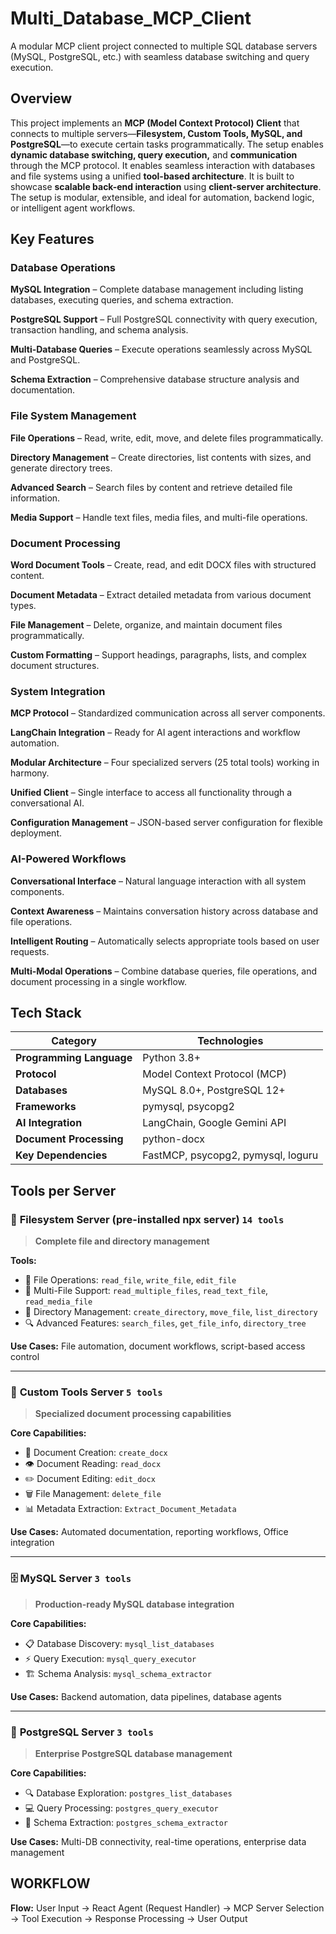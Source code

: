 # Multi_Database_MCP_Client
A modular MCP client project connected to multiple SQL database servers (MySQL, PostgreSQL, etc.) with seamless database switching and query execution.


## Overview

This project implements an **MCP (Model Context Protocol) Client** that connects to multiple servers—**Filesystem, Custom Tools, MySQL, and PostgreSQL**—to execute certain tasks programmatically. The setup enables **dynamic database switching, query execution,** and **communication** through the MCP protocol. It enables seamless interaction with databases and file systems using a unified **tool-based architecture**. It is built to showcase **scalable back-end interaction** using **client-server architecture**. The setup is modular, extensible, and ideal for automation, backend logic, or intelligent agent workflows.


## Key Features

### Database Operations

**MySQL Integration** – Complete database management including listing databases, executing queries, and schema extraction.

**PostgreSQL Support** – Full PostgreSQL connectivity with query execution, transaction handling, and schema analysis.

**Multi-Database Queries** – Execute operations seamlessly across MySQL and PostgreSQL.

**Schema Extraction** – Comprehensive database structure analysis and documentation.

### File System Management

**File Operations** – Read, write, edit, move, and delete files programmatically.

**Directory Management** – Create directories, list contents with sizes, and generate directory trees.

**Advanced Search** – Search files by content and retrieve detailed file information.

**Media Support** – Handle text files, media files, and multi-file operations.

### Document Processing

**Word Document Tools** – Create, read, and edit DOCX files with structured content.

**Document Metadata** – Extract detailed metadata from various document types.

**File Management** – Delete, organize, and maintain document files programmatically.

**Custom Formatting** – Support headings, paragraphs, lists, and complex document structures.

### System Integration

**MCP Protocol** – Standardized communication across all server components.

**LangChain Integration** – Ready for AI agent interactions and workflow automation.

**Modular Architecture** – Four specialized servers (25 total tools) working in harmony.

**Unified Client** – Single interface to access all functionality through a conversational AI.

**Configuration Management** – JSON-based server configuration for flexible deployment.

### AI-Powered Workflows

**Conversational Interface** – Natural language interaction with all system components.

**Context Awareness** – Maintains conversation history across database and file operations.

**Intelligent Routing** – Automatically selects appropriate tools based on user requests.

**Multi-Modal Operations** – Combine database queries, file operations, and document processing in a single workflow.


## Tech Stack

| Category | Technologies |
|----------|-------------|
| **Programming Language** | Python 3.8+ |
| **Protocol** | Model Context Protocol (MCP) |
| **Databases** | MySQL 8.0+, PostgreSQL 12+ |
| **Frameworks** | pymysql, psycopg2 |
| **AI Integration** | LangChain, Google Gemini API |
| **Document Processing** | python-docx |
| **Key Dependencies** | FastMCP, psycopg2, pymysql, loguru |


## Tools per Server

### 📁 **Filesystem Server (pre-installed npx server)** `14 tools`
> **Complete file and directory management**

**Tools:**
- 📖 File Operations: `read_file`, `write_file`, `edit_file`
- 🎯 Multi-File Support: `read_multiple_files`, `read_text_file`, `read_media_file`
- 📂 Directory Management: `create_directory`, `move_file`, `list_directory`
- 🔍 Advanced Features: `search_files`, `get_file_info`, `directory_tree`

**Use Cases:** File automation, document workflows, script-based access control

---

### 📝 **Custom Tools Server** `5 tools`
> **Specialized document processing capabilities**

**Core Capabilities:**
- 📄 Document Creation: `create_docx`
- 👁️ Document Reading: `read_docx`
- ✏️ Document Editing: `edit_docx`
- 🗑️ File Management: `delete_file`
- 📊 Metadata Extraction: `Extract_Document_Metadata`

**Use Cases:** Automated documentation, reporting workflows, Office integration

---

### 🗄️ **MySQL Server** `3 tools`
> **Production-ready MySQL database integration**

**Core Capabilities:**
- 📋 Database Discovery: `mysql_list_databases`
- ⚡ Query Execution: `mysql_query_executor`
- 🏗️ Schema Analysis: `mysql_schema_extractor`

**Use Cases:** Backend automation, data pipelines, database agents

---

### 🐘 **PostgreSQL Server** `3 tools`
> **Enterprise PostgreSQL database management**

**Core Capabilities:**
- 🔍 Database Exploration: `postgres_list_databases`
- 💻 Query Processing: `postgres_query_executor`
- 📐 Schema Extraction: `postgres_schema_extractor`

**Use Cases:** Multi-DB connectivity, real-time operations, enterprise data management


## WORKFLOW

**Flow:** User Input → React Agent (Request Handler) → MCP Server Selection → Tool Execution → Response Processing → User Output
